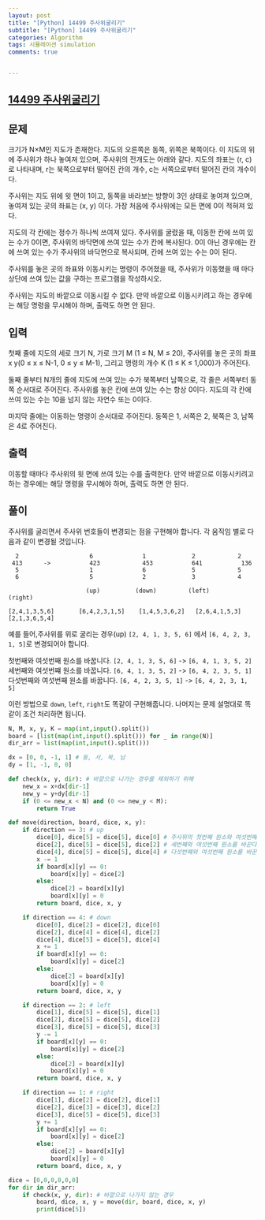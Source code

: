 ```yaml
---
layout: post
title: "[Python] 14499 주사위굴리기"
subtitle: "[Python] 14499 주사위굴리기"
categories: Algorithm
tags: 시뮬레이션 simulation
comments: true


---
```

## [14499 주사위굴리기](https://www.acmicpc.net/problem/14499)

## 문제
크기가 N×M인 지도가 존재한다. 지도의 오른쪽은 동쪽, 위쪽은 북쪽이다. 이 지도의 위에 주사위가 하나 놓여져 있으며, 주사위의 전개도는 아래와 같다. 지도의 좌표는 (r, c)로 나타내며, r는 북쪽으로부터 떨어진 칸의 개수, c는 서쪽으로부터 떨어진 칸의 개수이다.

주사위는 지도 위에 윗 면이 1이고, 동쪽을 바라보는 방향이 3인 상태로 놓여져 있으며, 놓여져 있는 곳의 좌표는 (x, y) 이다. 가장 처음에 주사위에는 모든 면에 0이 적혀져 있다.

지도의 각 칸에는 정수가 하나씩 쓰여져 있다. 주사위를 굴렸을 때, 이동한 칸에 쓰여 있는 수가 0이면, 주사위의 바닥면에 쓰여 있는 수가 칸에 복사된다. 0이 아닌 경우에는 칸에 쓰여 있는 수가 주사위의 바닥면으로 복사되며, 칸에 쓰여 있는 수는 0이 된다.

주사위를 놓은 곳의 좌표와 이동시키는 명령이 주어졌을 때, 주사위가 이동했을 때 마다 상단에 쓰여 있는 값을 구하는 프로그램을 작성하시오.

주사위는 지도의 바깥으로 이동시킬 수 없다. 만약 바깥으로 이동시키려고 하는 경우에는 해당 명령을 무시해야 하며, 출력도 하면 안 된다.



## 입력
첫째 줄에 지도의 세로 크기 N, 가로 크기 M (1 ≤ N, M ≤ 20), 주사위를 놓은 곳의 좌표 x y(0 ≤ x ≤ N-1, 0 ≤ y ≤ M-1), 그리고 명령의 개수 K (1 ≤ K ≤ 1,000)가 주어진다.

둘째 줄부터 N개의 줄에 지도에 쓰여 있는 수가 북쪽부터 남쪽으로, 각 줄은 서쪽부터 동쪽 순서대로 주어진다. 주사위를 놓은 칸에 쓰여 있는 수는 항상 0이다. 지도의 각 칸에 쓰여 있는 수는 10을 넘지 않는 자연수 또는 0이다.

마지막 줄에는 이동하는 명령이 순서대로 주어진다. 동쪽은 1, 서쪽은 2, 북쪽은 3, 남쪽은 4로 주어진다.

## 출력
이동할 때마다 주사위의 윗 면에 쓰여 있는 수를 출력한다. 만약 바깥으로 이동시키려고 하는 경우에는 해당 명령을 무시해야 하며, 출력도 하면 안 된다.

## 풀이

주사위를 굴리면서 주사위 번호들이 변경되는 점을 구현해야 합니다.
각 움직임 별로 다음과 같이 변경될 것입니다.

```
  2                    6              1             2            2
 413      ->           423            453           641           136
  5                    1              6             5            5
  6                    5              2             3            4

                      (up)          (down)         (left)       (right)

[2,4,1,3,5,6]       [6,4,2,3,1,5]    [1,4,5,3,6,2]   [2,6,4,1,5,3]    [2,1,3,6,5,4]     
```

예를 들어,주사위를 위로 굴리는 경우(up)
`[2, 4, 1, 3, 5, 6]` 에서 `[6, 4, 2, 3, 1, 5]`로 변경되어야 합니다.

첫번째와 여섯번째 원소를 바꿉니다. `[2, 4, 1, 3, 5, 6]` -> `[6, 4, 1, 3, 5, 2]`
세번째와 여섯번쨰 원소를 바꿉니다. `[6, 4, 1, 3, 5, 2]` -> `[6, 4, 2, 3, 5, 1]`
다섯번째와 여섯번째 원소를 바꿉니다. `[6, 4, 2, 3, 5, 1]` -> `[6, 4, 2, 3, 1, 5]`

이런 방법으로 `down`, `left`, `right`도 똑같이 구현해줍니다.
나머지는 문제 설명대로 똑같이 조건 처리하면 됩니다.

```python
N, M, x, y, K = map(int,input().split())
board = [list(map(int,input().split())) for _ in range(N)]
dir_arr = list(map(int,input().split()))

dx = [0, 0, -1, 1] # 동, 서, 북, 남
dy = [1, -1, 0, 0]

def check(x, y, dir): # 바깥으로 나가는 경우를 제외하기 위해
    new_x = x+dx[dir-1]
    new_y = y+dy[dir-1]
    if (0 <= new_x < N) and (0 <= new_y < M):
        return True

def move(direction, board, dice, x, y):
    if direction == 3: # up
        dice[0], dice[5] = dice[5], dice[0] # 주사위의 첫번째 원소와 여섯번째 원소를 바꾼다
        dice[2], dice[5] = dice[5], dice[2] # 세번쨰와 여섯번째 원소를 바꾼다
        dice[4], dice[5] = dice[5], dice[4] # 다섯번째와 여섯번째 원소를 바꾼다
        x -= 1
        if board[x][y] == 0:
            board[x][y] = dice[2]
        else:
            dice[2] = board[x][y]
            board[x][y] = 0
        return board, dice, x, y

    if direction == 4: # down
        dice[0], dice[2] = dice[2], dice[0]
        dice[2], dice[4] = dice[4], dice[2]
        dice[4], dice[5] = dice[5], dice[4]
        x += 1
        if board[x][y] == 0:
            board[x][y] = dice[2]
        else:
            dice[2] = board[x][y]
            board[x][y] = 0
        return board, dice, x, y

    if direction == 2: # left
        dice[1], dice[5] = dice[5], dice[1]
        dice[2], dice[5] = dice[5], dice[2]
        dice[3], dice[5] = dice[5], dice[3]
        y -= 1
        if board[x][y] == 0:
            board[x][y] = dice[2]
        else:
            dice[2] = board[x][y]
            board[x][y] = 0
        return board, dice, x, y

    if direction == 1: # right
        dice[1], dice[2] = dice[2], dice[1]
        dice[2], dice[3] = dice[3], dice[2]
        dice[3], dice[5] = dice[5], dice[3]
        y += 1
        if board[x][y] == 0:
            board[x][y] = dice[2]
        else:
            dice[2] = board[x][y]
            board[x][y] = 0
        return board, dice, x, y

dice = [0,0,0,0,0,0]
for dir in dir_arr:
    if check(x, y, dir): # 바깥으로 나가지 않는 경우
        board, dice, x, y = move(dir, board, dice, x, y)
        print(dice[5])

```

